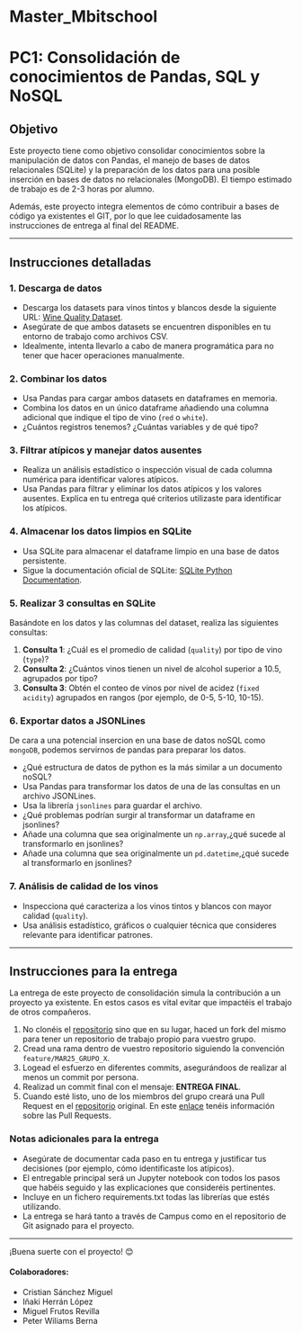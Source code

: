 # Master_Mbitschool

# PC1: Consolidación de conocimientos de Pandas, SQL y NoSQL

## Objetivo
Este proyecto tiene como objetivo consolidar conocimientos sobre la manipulación de datos con Pandas, el manejo de bases de datos relacionales (SQLite) y la preparación de los datos para una posible inserción en bases de datos 
no relacionales (MongoDB). El tiempo estimado de trabajo es de 2-3 horas por alumno.

Además, este proyecto integra elementos de cómo contribuir a bases de código ya existentes el GIT, por lo que  lee cuidadosamente
las instrucciones de entrega al final del README.

---

## Instrucciones detalladas

### 1. Descarga de datos
- Descarga los datasets para vinos tintos y blancos desde la siguiente URL: [Wine Quality Dataset](http://archive.ics.uci.edu/dataset/186/wine+quality).
- Asegúrate de que ambos datasets se encuentren disponibles en tu entorno de trabajo como archivos CSV.
- Idealmente, intenta llevarlo a cabo de manera programática para no tener que hacer operaciones manualmente.

### 2. Combinar los datos
- Usa Pandas para cargar ambos datasets en dataframes en memoria.
- Combina los datos en un único dataframe añadiendo una columna adicional que indique el tipo de vino (`red` o `white`).
- ¿Cuántos registros tenemos? ¿Cuántas variables y de qué tipo?

### 3. Filtrar atípicos y manejar datos ausentes
- Realiza un análisis estadístico o inspección visual de cada columna numérica para identificar valores atípicos.
- Usa Pandas para filtrar y eliminar los datos atípicos y los valores ausentes. Explica en tu entrega qué criterios utilizaste para identificar los atípicos.

### 4. Almacenar los datos limpios en SQLite
- Usa SQLite para almacenar el dataframe limpio en una base de datos persistente.
- Sigue la documentación oficial de SQLite: [SQLite Python Documentation](https://docs.python.org/3/library/sqlite3.html).

### 5. Realizar 3 consultas en SQLite
Basándote en los datos y las columnas del dataset, realiza las siguientes consultas:
1. **Consulta 1**: ¿Cuál es el promedio de calidad (`quality`) por tipo de vino (`type`)?
2. **Consulta 2**: ¿Cuántos vinos tienen un nivel de alcohol superior a 10.5, agrupados por tipo?
3. **Consulta 3**: Obtén el conteo de vinos por nivel de acidez (`fixed acidity`) agrupados en rangos (por ejemplo, de 0-5, 5-10, 10-15).

### 6. Exportar datos a JSONLines
De cara a una potencial insercion en una base de datos noSQL como `mongoDB`, podemos servirnos de pandas para preparar los datos. 
- ¿Qué estructura de datos de python es la más similar a un documento noSQL? 
- Usa Pandas para transformar los datos de una de las consultas en un archivo JSONLines.
- Usa la librería `jsonlines` para guardar el archivo.
- ¿Qué problemas podrían surgir al transformar un dataframe en jsonlines? 
- Añade una columna que sea originalmente un `np.array`,¿qué sucede al transformarlo en jsonlines? 
- Añade una columna que sea originalmente un `pd.datetime`,¿qué sucede al transformarlo en jsonlines?

### 7. Análisis de calidad de los vinos
- Inspecciona qué caracteriza a los vinos tintos y blancos con mayor calidad (`quality`).
- Usa análisis estadístico, gráficos o cualquier técnica que consideres relevante para identificar patrones.

---

## Instrucciones para la entrega
La entrega de este proyecto de consolidación simula la contribución a un proyecto ya existente. En estos casos es vital
evitar que impactéis el trabajo de otros compañeros. 

1. No clonéis el [repositorio](https://github.com/MBIT-School-Academy/MIA-MDS-MDE-PC1.git) sino que en su lugar,
haced un fork del mismo para tener un repositorio de trabajo propio para vuestro grupo. 
2. Cread una rama dentro de vuestro repositorio siguiendo la convención `feature/MAR25_GRUPO_X`.
3. Logead el esfuerzo en diferentes commits, asegurándoos de realizar al menos un commit por persona.
4. Realizad un commit final con el mensaje: **ENTREGA FINAL**.
5. Cuando esté listo, uno de los miembros del grupo creará una Pull Request en el [repositorio](https://github.com/MBIT-School-Academy/MIA-MDS-MDE-PC1.git) original. 
En este [enlace](https://docs.github.com/es/pull-requests/collaborating-with-pull-requests/proposing-changes-to-your-work-with-pull-requests/about-pull-requests) tenéis 
información sobre las Pull Requests.


### Notas adicionales para la entrega
- Asegúrate de documentar cada paso en tu entrega y justificar tus decisiones (por ejemplo, cómo identificaste los atípicos).
- El entregable principal será un Jupyter notebook con todos los pasos que habéis seguido y las explicaciones que consideréis pertinentes.
- Incluye en un fichero requirements.txt todas las librerías que estés utilizando.
- La entrega se hará tanto a través de Campus como en el repositorio de Git asignado para el proyecto.

---

¡Buena suerte con el proyecto! 😊

#### Colaboradores:

- Cristian Sánchez Miguel
- Iñaki Herrán López
- Miguel Frutos Revilla
- Peter Wiliams Berna
